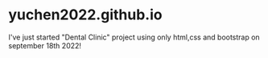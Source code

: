 # yuchen2022.github.io
I've just started "Dental Clinic" project using only html,css and bootstrap on september 18th 2022!
